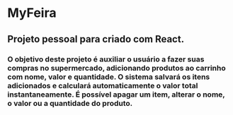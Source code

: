 # MyFeira

## Projeto pessoal para criado com React.

### O objetivo deste projeto é auxiliar o usuário a fazer suas compras no supermercado, adicionando produtos ao carrinho com nome, valor e quantidade. O sistema salvará os itens adicionados e calculará automaticamente o valor total instantaneamente. É possível apagar um item, alterar o nome, o valor ou a quantidade do produto.
